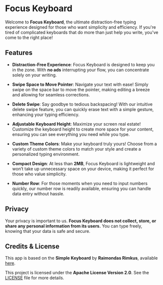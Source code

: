 # Focus Keyboard

Welcome to **Focus Keyboard**, the ultimate distraction-free typing experience designed for those who want simplicity and efficiency. If you're tired of complicated keyboards that do more than just help you write, you've come to the right place!

## Features

- **Distraction-Free Experience**: Focus Keyboard is designed to keep you in the zone. With **no ads** interrupting your flow, you can concentrate solely on your writing.

- **Swipe Space to Move Pointer**: Navigate your text with ease! Simply swipe on the space bar to move the pointer, making editing a breeze and allowing for seamless corrections.

- **Delete Swipe**: Say goodbye to tedious backspacing! With our intuitive delete swipe feature, you can quickly erase text with a simple gesture, enhancing your typing efficiency.

- **Adjustable Keyboard Height**: Maximize your screen real estate! Customize the keyboard height to create more space for your content, ensuring you can see everything you need while you type.

- **Custom Theme Colors**: Make your keyboard truly yours! Choose from a variety of custom theme colors to match your style and create a personalized typing environment.

- **Compact Design**: At less than **2MB**, Focus Keyboard is lightweight and won’t take up unnecessary space on your device, making it perfect for those who value simplicity.

- **Number Row**: For those moments when you need to input numbers quickly, our number row is readily available, ensuring you can handle data entry without hassle.

## Privacy

Your privacy is important to us. **Focus Keyboard does not collect, store, or share any personal information from its users.** You can type freely, knowing that your data is safe and secure.

## Credits & License

This app is based on the **Simple Keyboard** by **Raimondas Rimkus**, available [here](https://github.com/rkkr/simple-keyboard).

This project is licensed under the **Apache License Version 2.0**. See the [LICENSE](LICENSE) file for more details.

